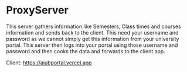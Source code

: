 # ProxyServer
This server gathers information like Semesters, Class times and courses information and sends back to the client. 
This need your username and password as we cannot simply get this information from your university portal.
This server then logs into your portal using those username and password and then cooks the data and forwards to the client app.

Client: https://aiubportal.vercel.app
